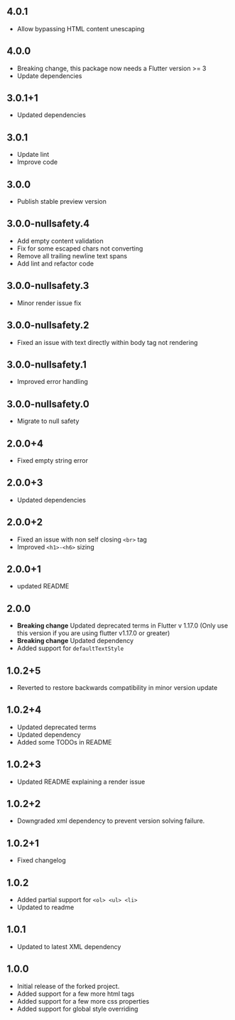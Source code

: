 ## 4.0.1
* Allow bypassing HTML content unescaping

## 4.0.0
* Breaking change, this package now needs a Flutter version >= 3
* Update dependencies

## 3.0.1+1
* Updated dependencies

## 3.0.1
* Update lint
* Improve code

## 3.0.0
* Publish stable preview version

## 3.0.0-nullsafety.4
* Add empty content validation
* Fix for some escaped chars not converting
* Remove all trailing newline text spans
* Add lint and refactor code

## 3.0.0-nullsafety.3
* Minor render issue fix

## 3.0.0-nullsafety.2
* Fixed an issue with text directly within body tag not rendering

## 3.0.0-nullsafety.1
* Improved error handling

## 3.0.0-nullsafety.0

* Migrate to null safety

## 2.0.0+4

* Fixed empty string error

## 2.0.0+3

* Updated dependencies

## 2.0.0+2

* Fixed an issue with non self closing `<br>` tag
* Improved `<h1>-<h6>` sizing

## 2.0.0+1

* updated README

## 2.0.0

* **Breaking change** Updated deprecated terms in Flutter v 1.17.0 (Only use this version if you are using flutter v1.17.0 or greater)
* **Breaking change** Updated dependency
* Added support for `defaultTextStyle`

## 1.0.2+5

* Reverted to restore backwards compatibility in minor version update

## 1.0.2+4

* Updated deprecated terms
* Updated dependency
* Added some TODOs in README

## 1.0.2+3

* Updated README explaining a render issue

## 1.0.2+2

* Downgraded xml dependency to prevent version solving failure.

## 1.0.2+1

* Fixed changelog

## 1.0.2

* Added partial support for `<ol> <ul> <li>`
* Updated to readme

## 1.0.1

* Updated to latest XML dependency

## 1.0.0

* Initial release of the forked project.
* Added support for a few more html tags
* Added support for a few more css properties
* Added support for global style overriding
